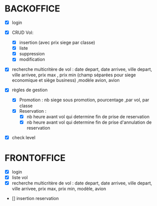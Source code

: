 # BACKOFFICE
- [X] login 

- [X] CRUD Vol:
    - [X] insertion (avec prix siege par classe)
    - [X] liste 
    - [X] suppression
    - [X] modification

- [X] recherche multicritère de vol : date depart, date arrivee, ville depart, ville arrivee, prix max , prix min (champ séparées pour siege economique et siège business) ,modèle avion, avion

- [X] règles de gestion
    - [X] Promotion : nb siege sous promotion, pourcentage ,par vol, par classe
    - [X] Reservation : 
        - [X] nb heure avant vol qui determine fin de prise de reservation
        - [X] nb heure avant vol qui determine fin de prise d'annulation de reservation

- [X] check level

# FRONTOFFICE
- [X] login
- [X] liste vol
- [X] recherche multicritère de vol : date depart, date arrivee, ville depart, ville arrivee, prix max, prix min, modèle, avion
- [] insertion reservation

